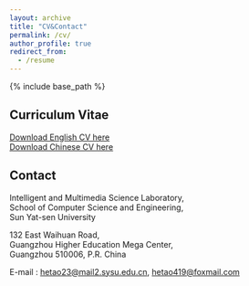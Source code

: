 ```yaml
---
layout: archive
title: "CV&Contact"
permalink: /cv/
author_profile: true
redirect_from:
  - /resume
---
```


{% include base_path %}

Curriculum Vitae
-------
[Download English CV here](https://www.hetaooo.com/files/paper1.pdf)  
[Download Chinese CV here](https://www.hetaooo.com//files/paper2.pdf)  


Contact
-------
Intelligent and Multimedia Science Laboratory,  
School of Computer Science and Engineering,  
Sun Yat-sen University  

132 East Waihuan Road,  
Guangzhou Higher Education Mega Center,  
Guangzhou 510006, P.R. China  

E-mail :  hetao23@mail2.sysu.edu.cn, hetao419@foxmail.com  


